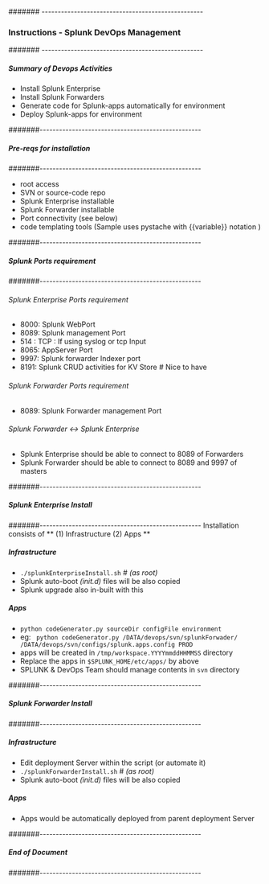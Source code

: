 ####### --------------------------------------------------
### Instructions - Splunk DevOps Management
####### --------------------------------------------------
##### Summary of Devops Activities
 - Install Splunk Enterprise
 - Install Splunk Forwarders
 - Generate code for Splunk-apps automatically for environment
 - Deploy Splunk-apps for environment

#######--------------------------------------------------
##### Pre-reqs for installation
#######--------------------------------------------------
 - root access
 - SVN or source-code repo
 - Splunk Enterprise installable
 - Splunk Forwarder installable
 - Port connectivity (see below)
 - code templating tools (Sample uses pystache with {{variable}} notation )

#######--------------------------------------------------
#####  Splunk Ports requirement
#######--------------------------------------------------
######  Splunk Enterprise Ports requirement

- 8000: Splunk WebPort
- 8089: Splunk management Port
- 514 : TCP : If using syslog or tcp Input
- 8065: AppServer Port
- 9997: Splunk forwarder Indexer port 
- 8191: Splunk CRUD activities for KV Store # Nice to have

######  Splunk Forwarder Ports requirement
- 8089: Splunk Forwarder management Port

######  Splunk Forwarder <-> Splunk Enterprise
- Splunk Enterprise should be able to connect to 8089 of Forwarders
- Splunk Forwarder should be able to connect to 8089 and 9997 of masters

#######--------------------------------------------------
#####  Splunk Enterprise Install
#######--------------------------------------------------
Installation consists of ** (1) Infrastructure (2) Apps **
#####  Infrastructure
- ```./splunkEnterpriseInstall.sh```  # *(as root)*
- Splunk auto-boot *(init.d)* files will be also copied 
- Splunk upgrade also in-built with this

#####  Apps
- ``` python codeGenerator.py sourceDir configFile environment ```
- eg: 
` 
python codeGenerator.py /DATA/devops/svn/splunkForwader/ /DATA/devops/svn/configs/splunk.apps.config PROD
` 
- apps will be created in `/tmp/workspace.YYYYmmddHHMMSS` directory
- Replace the apps in `$SPLUNK_HOME/etc/apps/` by above
- SPLUNK & DevOps Team should manage contents in `svn` directory

#######--------------------------------------------------
#####  Splunk Forwarder Install
#######--------------------------------------------------
#####  Infrastructure
- Edit deployment Server within the script (or automate it)
- ```./splunkForwarderInstall.sh```  # *(as root)*
- Splunk auto-boot *(init.d)* files will be also copied 

#####  Apps
- Apps would be automatically deployed from parent deployment Server


#######--------------------------------------------------
#####  End of Document
#######--------------------------------------------------
